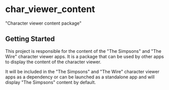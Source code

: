 # char_viewer_content

"Character viewer content package"

## Getting Started

This project is responsible for the content of the "The Simpsons" and "The Wire" character viewer apps. 
It is a package that can be used by other apps to display the content of the character viewer. 

It will be included in the "The Simpsons" and "The Wire" character viewer apps as a dependency or can be launched as a standalone app and will display "The Simpsons" content by default.